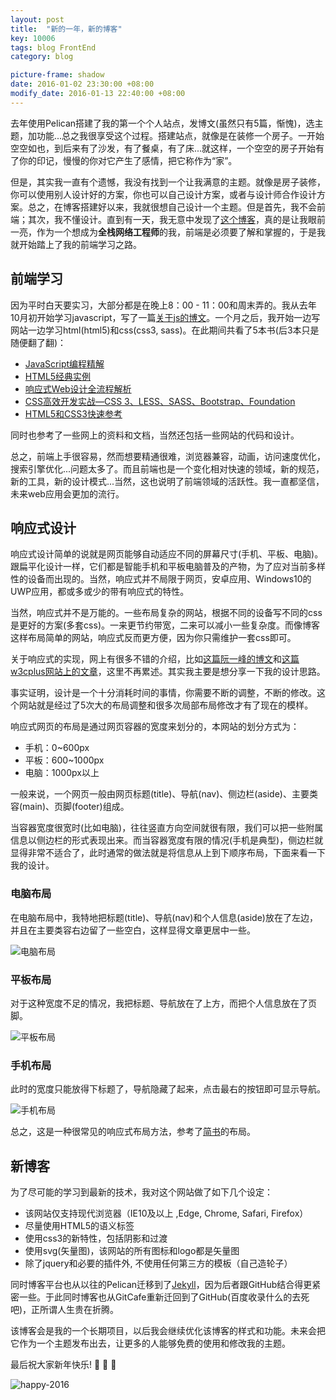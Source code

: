 ```yaml
---
layout: post
title:  "新的一年，新的博客"
key: 10006
tags: blog FrontEnd
category: blog

picture-frame: shadow
date: 2016-01-02 23:30:00 +08:00
modify_date: 2016-01-13 22:40:00 +08:00
---
```


去年使用Pelican搭建了我的第一个个人站点，发博文(虽然只有5篇，惭愧)，选主题，加功能...总之我很享受这个过程。搭建站点，就像是在装修一个房子。一开始空空如也，到后来有了沙发，有了餐桌，有了床...就这样，一个空空的房子开始有了你的印记，慢慢的你对它产生了感情，把它称作为“家”。

<!--more-->

但是，其实我一直有个遗憾，我没有找到一个让我满意的主题。就像是房子装修，你可以使用别人设计好的方案，你也可以自己设计方案，或者与设计师合作设计方案。总之，在博客搭建好以来，我就很想自己设计一个主题。但是首先，我不会前端；其次，我不懂设计。直到有一天，我无意中发现了[这个博客](http://zhangwenli.com/blog/)，真的是让我眼前一亮，作为一个想成为**全栈网络工程师**的我，前端是必须要了解和掌握的，于是我就开始踏上了我的前端学习之路。

## 前端学习

因为平时白天要实习，大部分都是在晚上8：00 - 11：00和周末弄的。我从去年10月初开始学习javascript，写了一篇[关于js的博文](/blog/2015/11/02/class-in-JavaScript.html)。一个月之后，我开始一边写网站一边学习html(html5)和css(css3, sass)。在此期间共看了5本书(后3本只是随便翻了翻)：

- [JavaScript编程精解](http://book.douban.com/subject/19933548/)
- [HTML5经典实例](http://book.douban.com/subject/25756111/)
- [响应式Web设计全流程解析](http://book.douban.com/subject/26241601/)
- [CSS高效开发实战—CSS 3、LESS、SASS、Bootstrap、Foundation](http://book.douban.com/subject/25966259/)
- [HTML5和CSS3快速参考](http://book.douban.com/subject/25730129/)


同时也参考了一些网上的资料和文档，当然还包括一些网站的代码和设计。

总之，前端上手很容易，然而想要精通很难，浏览器兼容，动画，访问速度优化，搜索引擎优化...问题太多了。而且前端也是一个变化相对快速的领域，新的规范，新的工具，新的设计模式...当然，这也说明了前端领域的活跃性。我一直都坚信，未来web应用会更加的流行。

## 响应式设计

响应式设计简单的说就是网页能够自动适应不同的屏幕尺寸(手机、平板、电脑)。跟扁平化设计一样，它们都是智能手机和平板电脑普及的产物，为了应对当前多样性的设备而出现的。当然，响应式并不局限于网页，安卓应用、Windows10的UWP应用，都或多或少的带有响应式的特性。

当然，响应式并不是万能的。一些布局复杂的网站，根据不同的设备写不同的css是更好的方案(多套css)。一来更节约带宽，二来可以减小一些复杂度。而像博客这样布局简单的网站，响应式反而更方便，因为你只需维护一套css即可。

关于响应式的实现，网上有很多不错的介绍，比如[这篇阮一峰的博文](http://www.ruanyifeng.com/blog/2012/05/responsive_web_design.html)和[这篇w3cplus网站上的文章](http://www.w3cplus.com/css3/responsive-design-in-3-steps)，这里不再累述。其实我主要是想分享一下我的设计思路。

事实证明，设计是一个十分消耗时间的事情，你需要不断的调整，不断的修改。这个网站就是经过了5次大的布局调整和很多次局部布局修改才有了现在的模样。

响应式网页的布局是通过网页容器的宽度来划分的，本网站的划分方式为：

- 手机：0~600px
- 平板：600~1000px
- 电脑：1000px以上

一般来说，一个网页一般由网页标题(title)、导航(nav)、侧边栏(aside)、主要类容(main)、页脚(footer)组成。

当容器宽度很宽时(比如电脑)，往往竖直方向空间就很有限，我们可以把一些附属信息以侧边栏的形式表现出来。而当容器宽度有限的情况(手机是典型)，侧边栏就显得非常不适合了，此时通常的做法就是将信息从上到下顺序布局，下面来看一下我的设计。

### 电脑布局

在电脑布局中，我特地把标题(title)、导航(nav)和个人信息(aside)放在了左边，并且在主要类容右边留了一些空白，这样显得文章更居中一些。

![电脑布局](http://ww4.sinaimg.cn/large/73bd9e13jw1ezmftjyhwkj21kw0uk4bo.jpg)

### 平板布局

对于这种宽度不足的情况，我把标题、导航放在了上方，而把个人信息放在了页脚。

![平板布局](http://ww1.sinaimg.cn/large/73bd9e13jw1ezmftf9ijyj218g1sxwwy.jpg)

### 手机布局

此时的宽度只能放得下标题了，导航隐藏了起来，点击最右的按钮即可显示导航。

![手机布局](http://ww4.sinaimg.cn/large/73bd9e13jw1ezmfsxyscpj20zk0tc43s.jpg)

总之，这是一种很常见的响应式布局方法，参考了[简书](http://www.jianshu.com/)的布局。

## 新博客

为了尽可能的学习到最新的技术，我对这个网站做了如下几个设定：

- 该网站仅支持现代浏览器（IE10及以上 ,Edge, Chrome, Safari, Firefox）
- 尽量使用HTML5的语义标签
- 使用css3的新特性，包括阴影和过渡
- 使用svg(矢量图)，该网站的所有图标和logo都是矢量图
- 除了jquery和必要的插件外, 不使用任何第三方的模板（自己造轮子）

同时博客平台也从以往的Pelican迁移到了[Jekyll](http://jekyllrb.com/)，因为后者跟GitHub结合得更紧密一些。于此同时博客也从GitCafe重新迁回到了GitHub(百度收录什么的去死吧)，正所谓人生贵在折腾。

该博客会是我的一个长期项目，以后我会继续优化该博客的样式和功能。未来会把它作为一个主题发布出去，让更多的人能够免费的使用和修改我的主题。

最后祝大家新年快乐! :tada: :tada: :tada:

![happy-2016](http://7xpqpj.com1.z0.glb.clouddn.com/image/post/happy-2016.jpg)
